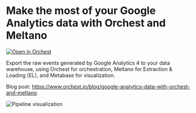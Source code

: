 # Make the most of your Google Analytics data with Orchest and Meltano

[![Open in Orchest](https://github.com/orchest/orchest-examples/raw/main/imgs/open_in_orchest.svg)](https://cloud.orchest.io/?import_url=https://github.com/astrojuanlu/orchest-google-analytics/)

Export the raw events generated by Google Analytics 4 to your data warehouse,
using Orchest for orchestration, Meltano for Extraction & Loading (EL), and Metabase for visualization.

Blog post: https://www.orchest.io/blog/google-analytics-data-with-orchest-and-meltano

![Pipeline visualization](https://pviz.orchest.io/?pipeline=https://github.com/astrojuanlu/orchest-google-analytics/blob/main/main.orchest)

